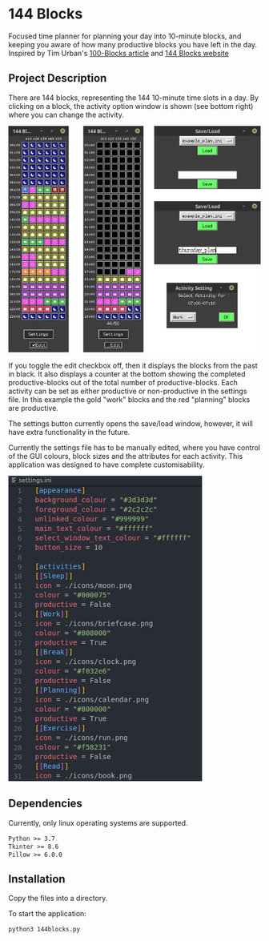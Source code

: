 # 144 Blocks
Focused time planner for planning your day into 10-minute blocks, and keeping you aware of how many productive blocks you have left in the day.
Inspired by Tim Urban's [100-Blocks article](https://waitbutwhy.com/2016/10/100-blocks-day.html) and [144 Blocks website](144blocks.com)
## Project Description
There are 144 blocks, representing the 144 10-minute time slots in a day. By clicking on a block, the activity option window is shown (see bottom right) where you can change the activity.

![Gui display](help_images/readme_img.png?raw=true "Gui display")

If you toggle the edit checkbox off, then it displays the blocks from the past in black. It also displays a counter at the bottom showing the completed productive-blocks out of the total number of productive-blocks. Each activity can be set as either productive or non-productive in the settings file. In this example the gold "work" blocks and the red "planning" blocks are productive.

The settings button currently opens the save/load window, however, it will have extra functionality in the future.

Currently the settings file has to be manually edited, where you have control of the GUI colours, block sizes and the attributes for each activity. This application was designed to have complete customisability.

![Settings file](help_images/settings_file.png?raw=true "Settings file")

## Dependencies
Currently, only linux operating systems are supported.
```
Python >= 3.7
Tkinter >= 8.6
Pillow >= 6.0.0
```

## Installation
Copy the files into a directory.


To start the application:
```sh
python3 144blocks.py
```


